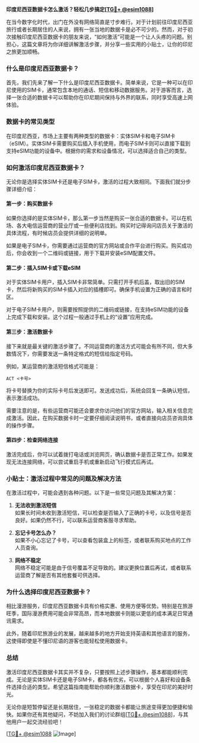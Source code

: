 **印度尼西亚数据卡怎么激活？轻松几步搞定[[TG💪+ @esim1088](https://t.me/s/esim1088)]**

在当今数字化时代，出门在外没有网络简直是寸步难行。对于计划前往印度尼西亚旅行或者长期居住的人来说，拥有一张当地的数据卡是必不可少的。然而，对于初次接触印度尼西亚数据卡的朋友来说，“如何激活”可能是一个让人头疼的问题。别担心，这篇文章将为你详细讲解激活步骤，并分享一些实用的小贴士，让你的印尼之旅更加顺畅。

### 什么是印度尼西亚数据卡？

首先，我们先来了解一下什么是印度尼西亚数据卡。简单来说，它是一种可以在印尼使用的SIM卡，通常包含本地的通话、短信和移动数据服务。对于游客而言，选择一张合适的数据卡可以帮助你在印尼期间保持与外界的联系，同时享受高速上网体验。

### 数据卡的常见类型

在印度尼西亚，市场上主要有两种类型的数据卡：实体SIM卡和电子SIM卡（eSIM）。实体SIM卡需要购买后插入手机使用，而电子SIM卡则可以直接下载到支持eSIM功能的设备中。根据你的需求和设备情况，可以选择适合自己的类型。

### 如何激活印度尼西亚数据卡？

无论你是选择实体SIM卡还是电子SIM卡，激活的过程大致相同。下面我们就分步骤详细介绍：

#### 第一步：购买数据卡

如果你选择的是实体SIM卡，那么第一步当然是购买一张合适的数据卡。可以在机场、各大电信运营商的营业厅或一些便利店找到。购买时记得询问店员关于激活的具体流程，有时候店员会提供详细的说明单。

如果是电子SIM卡，你需要通过运营商的官方网站或合作平台进行购买。购买成功后，你会收到一个二维码或链接，用于下载并安装eSIM配置文件。

#### 第二步：插入SIM卡或下载eSIM

对于实体SIM卡用户，插入SIM卡非常简单。只需打开手机后盖，取出旧的SIM卡，然后将新购买的SIM卡插入对应的插槽即可。确保手机设置为正确的语言和时区。

对于电子SIM卡用户，则需要按照提供的二维码或链接，在支持eSIM功能的设备上完成下载和安装。这个过程一般通过手机上的“设置”应用完成。

#### 第三步：激活数据卡

接下来就是最关键的激活步骤了。不同运营商的激活方式可能会有所不同，但大多数情况下，你需要发送一条特定格式的短信给指定号码。

例如，某运营商的激活短信格式可能是：
```
ACT <卡号>
```
将卡号替换为你的实际卡号后发送即可。发送成功后，系统会回复一条确认短信，表示激活成功。

需要注意的是，有些运营商可能还会要求你访问他们的官方网站，输入相关信息完成激活。因此，在购买数据卡时一定要仔细阅读说明书，或者直接向店员咨询具体的操作步骤。

#### 第四步：检查网络连接

激活完成后，你可以试着拨打电话或浏览网页，确认数据卡是否正常工作。如果发现无法连接网络，可以尝试重启手机或重新启动飞行模式后再试。

### 小贴士：激活过程中常见的问题及解决方法

在激活过程中，可能会遇到各种问题。以下是一些常见问题及其解决方案：

1. **无法收到激活短信**  
   如果长时间未收到激活短信，可以检查是否输入了正确的卡号，以及信号是否良好。如果仍然不行，可以联系运营商客服寻求帮助。

2. **忘记卡号怎么办？**  
   如果不小心忘记了卡号，可以查看包装盒上的标签，或者联系购买地点的工作人员查询。

3. **网络不稳定**  
   网络不稳定可能是由于信号覆盖不足导致的。建议更换位置后再试，或者联系运营商了解是否有其他套餐可供选择。

### 为什么选择印度尼西亚数据卡？

相比漫游服务，印度尼西亚数据卡具有价格实惠、使用方便等优势。特别是在旅游旺季，国际漫游费用可能会非常高昂，而本地数据卡则能以更低的成本满足日常通讯需求。

此外，随着印尼旅游业的发展，越来越多的地方开始支持英语和其他语言的服务，这使得即使是不懂印尼语的游客也能轻松使用数据卡。

### 总结

激活印度尼西亚数据卡其实并不复杂，只要按照上述步骤操作，基本都能顺利完成。无论是实体SIM卡还是电子SIM卡，都各有优劣，可以根据个人喜好和设备条件选择合适的类型。希望这篇指南能帮助你顺利激活数据卡，享受在印尼的美好时光。

无论你是短暂停留还是长期居住，一张稳定的数据卡都能让旅途变得更加便捷和愉快。如果你还有其他疑问，不妨加入我们的讨论群组[[TG💪+ @esim1088](https://t.me/s/esim1088)]，与其他用户一起交流经验吧！

[[TG💪+ @esim1088](https://t.me/s/esim1088) ![Image](https://i.postimg.cc/4NQfJmqS/Snipaste-2025-05-13-00-14-12.png)]